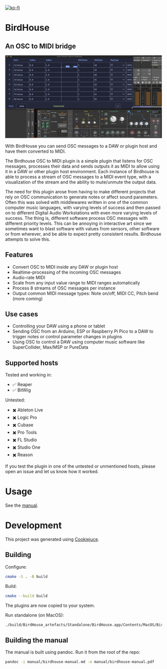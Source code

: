[![ko-fi](https://ko-fi.com/img/githubbutton_sm.svg)](https://ko-fi.com/X8X6RXV10)

# BirdHouse
## An OSC to MIDI bridge

![Birdhouse in action](manual/bitwigcc.png) 

With BirdHouse you can send OSC messages to a DAW or plugin host and have them converted to MIDI.

The Birdhouse OSC to MIDI plugin is a simple plugin that listens for OSC messages, processes their data and sends outputs it as MIDI to allow using it in a DAW or other plugin host environment. Each instance of Birdhouse is able to process a stream of OSC messages to a MIDI event type, with a visualization of the stream and the ability to mute/unmute the output data. 

The need for this plugin arose from having to make different projects that rely on OSC communication to generate notes or affect sound parameters. Often this was solved with middlewares written in one of the common computer music languages, with varying levels of success and then passed on to different Digital Audio Workstations with even more varying levels of success. The thing is, different software process OSC messages with different priority levels. This can be annoying in interactive art since we sometimes want to blast software with values from sensors, other software or from wherever, and be able to expect pretty consistent results. Birdhouse attempts to solve this.

## Features

- Convert OSC to MIDI inside any DAW or plugin host
- Realtime-processing of the incoming OSC messages
- Audio-rate MIDI 
- Scale from any input value range to MIDI ranges automatically
- Process 8 streams of OSC messages per instance
- Output common MIDI message types: Note on/off, MIDI CC, Pitch bend (more coming)

## Use cases

- Controlling your DAW using a phone or tablet
- Sending OSC from an Arduino, ESP or Raspberry Pi Pico to a DAW to trigger notes or control parameter changes in plugins
- Using OSC to control a DAW using computer music software like SuperCollider, Max/MSP or PureData

## Supported hosts

Tested and working in:
- ✅ Reaper
- ✅ BitWig

Untested: 
- ✖️ Ableton Live
- ✖️ Logic Pro
- ✖️ Cubase
- ✖️ Pro Tools
- ✖️ FL Studio
- ✖️ Studio One
- ✖️ Reason

If you test the plugin in one of the untested or unmentioned hosts, please open an issue and let us know how it worked.

# Usage

See the [manual](manual/birdhouse-manual.pdf).

# Development

This project was generated using [Cookiejuce](github.com/madskjeldgaard/Cookiejuce).

## Building

Configure:
```bash
cmake -S . -B build
```

Build:
```bash
cmake --build build
```

The plugins are now copied to your system.

Run standalone (on MacOS):
```bash
./build/BirdHouse_artefacts/Standalone/BirdHouse.app/Contents/MacOS/BirdHouse
```

## Building the manual

The manual is built using pandoc. Run it from the root of the repo:

```bash
pandoc -i manual/birdhouse-manual.md -o manual/birdhouse-manual.pdf
```
